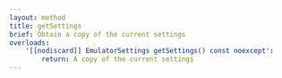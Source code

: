 ```yaml
---
layout: method
title: getSettings
brief: Obtain a copy of the current settings
overloads:
    '[[nodiscard]] EmulatorSettings getSettings() const noexcept':
        return: A copy of the current settings
---
```

